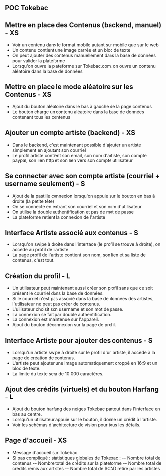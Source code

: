 ## POC Tokebac

## Mettre en place des Contenus (backend, manuel) - XS

* Voir un contenu dans le format mobile autant sur mobile que sur le web
* Un contenu contient une image carrée et un bloc de texte
* On peut ajouter des contenus manuellement dans la base de données pour valider la plateforme
* Lorsqu'on ouvre la plateforme sur Tokebac.com, on ouvre un contenu aléatoire dans la base de données

## Mettre en place le mode aléatoire sur les Contenus - XS 

* Ajout du bouton aléatoire dans le bas à gauche de la page contenus
* Le bouton charge un contenu aléatoire dans la base de données contenant tous les contenus 

## Ajouter un compte artiste (backend) - XS

* Dans le backend, c'est maintenant possible d'ajouter un artiste simplement en ajoutant son courriel
* Le profil artiste contient son email, son nom d'artiste, son compte paypal, son lien http et son lien vers son compte utilisateur 

## Se connecter avec son compte artiste (courriel + username seulement) - S

* Ajout de la pastille connexion lorsqu'on appuie sur le bouton en bas à droite (la petite tête)
* On se connecte en entrant son courriel et son nom d'utilisateur
* On utilise la double authentification et pas de mot de passe
* La plateforme retient la connexion de l'artiste

## Interface Artiste associé aux contenus - S

* Lorsqu'on swipe à droite dans l'intertace (le profil se trouve à droite), on accède au profil de l'artiste
* La page profil de l'artiste contient son nom, son lien et sa liste de contenus, c'est tout.

## Création du profil - L

* Un utilisateur peut maintenant aussi créer son profil sans que ce soit présent le courriel dans la base de données.
* Si le courriel n'est pas associé dans la base de données des artistes, l'utilisateur ne peut pas créer de contenus.
* L'uilisateur choisit son username et son mot de passe.
* La connexion se fait par double authentification.
* La connexion est maintenue sur l'appareil.
* Ajout du bouton déconnexion sur la page de profil. 

## Interface Artiste pour ajouter des contenus - S

* Lorsqu'un artiste swipe à droite sur le profil d'un artiste, il accède à la page de création de contenus.
* L'artiste peut ajouter une image automatiquement croppé en 16:9 et un bloc de texte.
* La limite du texte sera de 10 000 caractères.

## Ajout des crédits (virtuels) et du bouton Harfang - L

* Ajout du bouton harfang des neiges Tokebac partout dans l'interface en bas au centre.
* Lorsqu'un utilisateur appuie sur le bouton, il donne un crédit à l'artiste.
* Voir les schémas d'architecture de vision pour tous les détails.

## Page d'accueil - XS

- Message d'accueil sur Tokebac.
- Si pas compliqué : statistiques globales de Tokebac :
-- Nombre total de contenus
-- Nombre total de crédits sur la plateforme
-- Nombre total de crédits remis aux artistes
-- Nombre total de $CAD retiré par les artistes
  

